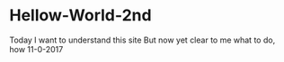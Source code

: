 # Hellow-World-2nd
Today I want to understand this site
But now yet clear to me what to do, how  11-0-2017

